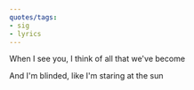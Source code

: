 ```yaml
---
quotes/tags:
- sig
- lyrics
---
```




When I see you, I think of all that we've become

And I'm blinded, like I'm staring at the sun